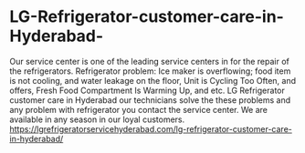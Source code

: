 # LG-Refrigerator-customer-care-in-Hyderabad-
 Our service center is one of the leading service centers in for the repair of the refrigerators. Refrigerator problem: Ice maker is overflowing; food item is not cooling, and water leakage on the floor, Unit is Cycling Too Often, and offers, Fresh Food Compartment Is Warming Up, and etc. LG Refrigerator customer care in Hyderabad our technicians solve the these problems and any problem with refrigerator you contact the service center. We are available in any season in our loyal customers.       https://lgrefrigeratorservicehyderabad.com/lg-refrigerator-customer-care-in-hyderabad/
